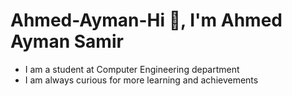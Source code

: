 # Ahmed-Ayman-Hi 👋, I'm Ahmed Ayman Samir
- I am a student at Computer Engineering department 
- I am always curious for more learning and achievements
